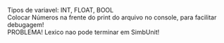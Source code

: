Tipos de variavel: INT, FLOAT, BOOL  
Colocar Números na frente do print do arquivo no console, para facilitar debugagem!  
PROBLEMA! Lexico nao pode terminar em SimbUnit!
